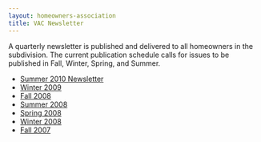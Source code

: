 ```yaml
---
layout: homeowners-association
title: VAC Newsletter
---
```


A quarterly newsletter is published and delivered to all homeowners in the
subdivision. The current publication schedule calls for issues to be published
in Fall, Winter, Spring, and Summer.

  * [Summer 2010 Newsletter ][73]
  * [Winter 2009][74]
  * [Fall 2008][75]
  * [Summer 2008][76]
  * [Spring 2008][77]
  * [Winter 2008][78]
  * [Fall 2007][79]

   [73]: /villageatalumcreek.org/uploads/2010%20Summer%20Newsletter%20.pdf
   [74]: /villageatalumcreek.org/uploads/2009_Winter.pdf
   [75]: /villageatalumcreek.org/uploads/2008_Fall.pdf
   [76]: /villageatalumcreek.org/uploads/2008_Summer.pdf
   [77]: /villageatalumcreek.org/uploads/2008_Spring.pdf
   [78]: /villageatalumcreek.org/uploads/2008_Winter.pdf
   [79]: /villageatalumcreek.org/uploads/2007-october.pdf
